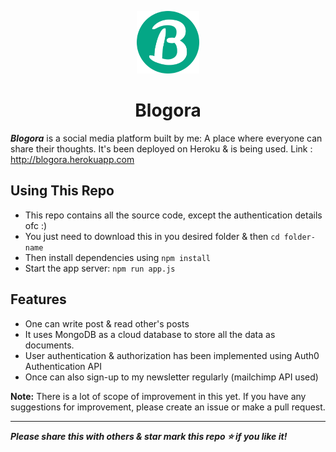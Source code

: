<p align="center">
  <a href="http://blogora.herokuapp.com">
    <img src="icon.png" alt="Logo" width="100" height="100">
  </a>
  <b><h1 align="center">Blogora</h1></b>

***Blogora*** is a social media platform built by me: A place where everyone can share their thoughts.
It's been deployed on Heroku & is being used.
Link : http://blogora.herokuapp.com

## Using This Repo
* This repo contains all the source code, except the authentication details ofc :)
* You just need to download this in you desired folder & then `cd folder-name`
* Then install dependencies using `npm install`
* Start the app server: ` npm run app.js `

## Features
* One can write post & read other's posts
* It uses MongoDB as a cloud database to store all the data as documents.
* User authentication & authorization has been implemented using Auth0 Authentication API
* Once can also sign-up to my newsletter regularly (mailchimp API used)

**Note:** There is a lot of scope of improvement in this yet. If you have any suggestions for improvement, please create an issue or make a pull request.
 
 *************************
  ***Please share this with others & star mark this repo ⭐ if you like it!***
